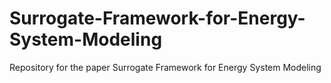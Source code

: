 # Surrogate-Framework-for-Energy-System-Modeling
Repository for the paper Surrogate Framework for Energy System Modeling
